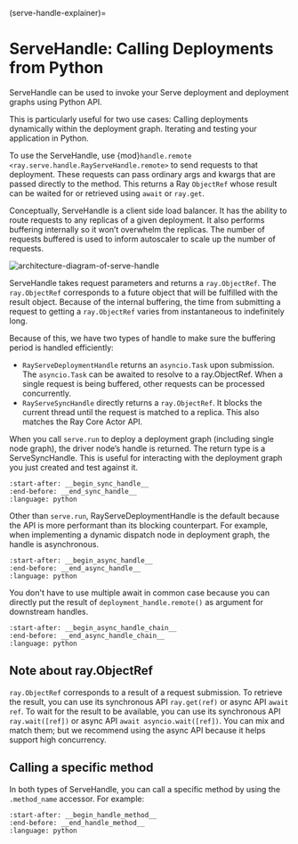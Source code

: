 (serve-handle-explainer)=

# ServeHandle: Calling Deployments from Python

ServeHandle can be used to invoke your Serve deployment and deployment graphs using Python API.

This is particularly useful for two use cases:
Calling deployments dynamically within the deployment graph.
Iterating and testing your application in Python.

To use the ServeHandle, use {mod}`handle.remote <ray.serve.handle.RayServeHandle.remote>` to send requests to that deployment.
These requests can pass ordinary args and kwargs that are passed directly to the method. This returns a Ray `ObjectRef` whose result can be waited for or retrieved using `await` or `ray.get`.

Conceptually, ServeHandle is a client side load balancer. It has the ability to route requests to any replicas of a given deployment. It also performs buffering internally so it won’t overwhelm the replicas. The number of requests buffered is used to inform autoscaler to scale up the number of requests.

![architecture-diagram-of-serve-handle](https://raw.githubusercontent.com/ray-project/images/master/docs/serve/serve-handle-explainer.png)

ServeHandle takes request parameters and returns a `ray.ObjectRef`. The `ray.ObjectRef` corresponds to a future object that will be fulfilled with the result object. Because of the internal buffering, the time from submitting a request to getting a `ray.ObjectRef` varies from instantaneous to indefinitely long.

Because of this, we have two types of handle to make sure the buffering period is handled efficiently:
- `RayServeDeploymentHandle` returns an `asyncio.Task` upon submission. The `asyncio.Task` can be awaited to resolve to a ray.ObjectRef. When a single request is being buffered, other requests can be processed concurrently.
- `RayServeSyncHandle` directly returns a `ray.ObjectRef`. It blocks the current thread until the request is matched to a replica. This also matches the Ray Core Actor API.

When you call `serve.run` to deploy a deployment graph (including single node graph), the driver node’s handle is returned. The return type is a ServeSyncHandle. This is useful for interacting with the deployment graph you just created and test against it.

```{literalinclude} ../serve/doc_code/handle_guide.py
:start-after: __begin_sync_handle__
:end-before: __end_sync_handle__
:language: python
```

Other than `serve.run`, RayServeDeploymentHandle is the default because the API is more performant than its blocking counterpart. For example, when implementing a dynamic dispatch node in deployment graph, the handle is asynchronous.

```{literalinclude} ../serve/doc_code/handle_guide.py
:start-after: __begin_async_handle__
:end-before: __end_async_handle__
:language: python
```

You don't have to use multiple await in common case because you can directly put the result of `deployment_handle.remote()` as argument for downstream handles.

```{literalinclude} ../serve/doc_code/handle_guide.py
:start-after: __begin_async_handle_chain__
:end-before: __end_async_handle_chain__
:language: python
```

## Note about ray.ObjectRef

`ray.ObjectRef` corresponds to a result of a request submission. To retrieve the result, you can use its synchronous API `ray.get(ref)` or async API `await ref`. To wait for the result to be available, you can use its synchronous API `ray.wait([ref])` or async API `await asyncio.wait([ref])`. You can mix and match them; but we recommend using the async API because it helps support high concurrency.

## Calling a specific method

In both types of ServeHandle, you can call a specific method by using the `.method_name` accessor. For example:

```{literalinclude} ../serve/doc_code/handle_guide.py
:start-after: __begin_handle_method__
:end-before: __end_handle_method__
:language: python
```